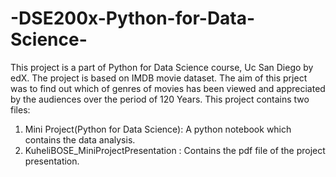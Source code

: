 # -DSE200x-Python-for-Data-Science-

This project is a part of Python for Data Science course, Uc San Diego by edX.
The project is based on IMDB movie dataset. The aim of this prject was to find out which of genres of movies has been viewed and appreciated by the audiences over the period of 120 Years.
This project contains two files:
1. Mini Project(Python for Data Science): A python notebook which contains the data analysis.
2. KuheliBOSE_MiniProjectPresentation : Contains the pdf file of the project presentation.
                        
